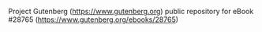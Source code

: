 Project Gutenberg (https://www.gutenberg.org) public repository for eBook #28765 (https://www.gutenberg.org/ebooks/28765)
